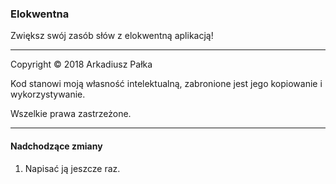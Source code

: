 ### Elokwentna

Zwiększ swój zasób słów z elokwentną aplikacją!

---

Copyright © 2018 Arkadiusz Pałka

Kod stanowi moją własność intelektualną, zabronione jest jego kopiowanie i wykorzystywanie.

Wszelkie prawa zastrzeżone.

---

#### Nadchodzące zmiany
1. Napisać ją jeszcze raz.
